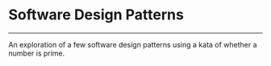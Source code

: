 # Software Design Patterns

----

An exploration of a few software design patterns using a kata of whether a number is prime.
